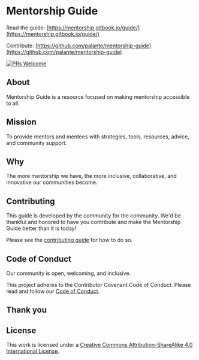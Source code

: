 # Mentorship Guide

Read the guide: [https://mentorship.gitbook.io/guide/](https://mentorship.gitbook.io/guide/)

Contribute: [https://github.com/palante/mentorship-guide](https://github.com/palante/mentorship-guide)

[![PRs Welcome](https://img.shields.io/badge/prs-welcome-brightgreen.svg?style=flat-square)](http://makeapullrequest.com)

## About

Mentorship Guide is a resource focused on making mentorship accessible to all.

## Mission

To provide mentors and mentees with strategies, tools, resources, advice, and community support.

## Why

The more mentorship we have, the more inclusive, collaborative, and innovative our communities become.

## Contributing

This guide is developed by the community for the community. We'd be thankful and honored to have you contribute and make the Mentorship Guide better than it is today!

Please see the [contributing guide](important/contributing.md) for how to do so.

## Code of Conduct

Our community is open, welcoming, and inclusive.

This project adheres to the Contributor Covenant Code of Conduct. Please read and follow our [Code of Conduct](important/code-of-conduct.md).

## Thank you

## License

This work is licensed under a [Creative Commons Attribution-ShareAlike 4.0 International License](http://creativecommons.org/licenses/by-sa/4.0/).


